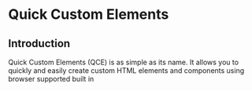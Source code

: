 # Quick Custom Elements

## Introduction

Quick Custom Elements (QCE) is as simple as its name. It allows you to quickly and easily create custom HTML elements and components using browser supported built in <template> tags. No need to create a custom element class or write constructors or mess with attaching the shadowDOM. QCE does this for you.

Quick Custom Elements was designed to be as small and light weight as possible while exposing the full power and features of Web Components Standards. This project was developed with these key features in mind:

- Small (less than 100 Lines of Code)
- Fast (smallest hit to page speed possible)
- Easy to use and easy to learn
- Thinnest Layer of Abstraction Possible
- Style and Script Encapsulation
  
  
  
### [Try in Repl.it](https://replit.com/@ZachLankton/Quick-Custom-Element-Demo-One)

``` html
  Basic Usage: 

  <head>

      <template id="custom-elm">
          <h1> <slot> </slot> </h1>
      </template>

      <script src="quick-custom-elements.js"></script>

  </head>

  <body>
      <!-- This will render an <h1> Hello World </h1> on the page -->
      <custom-elm> Hello World </custom-elm>
  </body>
```
  
  .
  
  
## Jump to a Section
  
- [Introduction](#introduction)
- [Installation](#installation)
- [Basic Template](#basic-template)
- [Template 'src' Attribute](#template-src-attribute)
- [Template Scripts](#template-scripts)
- [Attribute Changed](#attribute-changed)
- [Event 'qce-loaded'](#event-qce-loaded)
- [More Complete Example](#more-complete-example)

.
  

## Installation
  
Installation is very simple, just need to include the script at the bottom of your head tag or your body tag. Including in the head tag will help to reduce any flash of unstyled content and will help ensure your components are ready before the page renders, but will block rendering of the page. 
  
To improve user experience you can write your page to show basic content and styles right away and then defer loading of non critical components to be rendered later. In this case including at the bottom of your body tag (and even adding the 'defer' attribute) will help page speed.

You can obtain the script source from this github repo.
  
``` html
  <body>
      ... other tags

      ... more tags

      <script src="quick-custom-elements.min.js"></script>

  </body>
  
```
  
.
  

## Basic Template
  
QCE uses template tag 'id' attribute as the name of the custom element. (Remember that custom elements need a '-' in them to be legal.) Slot Elements (including named slots) can be used just as you would expect. For more info read here: [Web Components | MDN](https://developer.mozilla.org/en-US/docs/Web/Web_Components)

QCE automatically attaches templates to the shadow DOM which gives us the power of scoped styles by default. See the code below and try it out in Repl.it to see it in action
  
### [Try in Repl.it](https://replit.com/@ZachLankton/QSE-basic-template#index.html)
  
``` html
  <template id="my-card">
      <style> 
          /* These styles are scoped only to the html inside this template */
          #card {
              border-radius: 5px;
              border: 1px solid black;
              padding: 5px;
              margin: 5px;
              max-width: 250px;
          }
      </style>

      <div id="card">
          <h1> <slot name="title"></slot> </h1>
          <p> <slot name="content"></slot> </p>
      </div>
  </template>
  
```
  
.
  
  
## Template 'src' Attribute
  
As you can imagine, cluttering up your head tag with 1000's of lines of template tags will become unbearable. Luckily, QCE looks for template tags with the 'src' attribute and fetchs templates from separate files. This allows you to organize your code the way you want. 
  
Keep in mind that templates loaded this way are loaded asynchronously. This means the component may not be ready before the page starts to render. To help with this QCE provides a 'qce-loaded' event that fires on the document once all templates are loaded.

Using the 'my-card' element from the previous example above we can separate the template into a file called 'my-card.html' and just point the template src attribute to it. And just like we don't wrap our js files with script tags, we do not need to wrap our template files with template tags.
  
``` html
  
  =======================
  head tag of index.html
  =======================

  <head>

      ... other head tags

      <template id="my-card" src="my-card.html"></template>
      <script src="quick-custom-elements.js"></script>

  </head>




  ===================
  file: my-card.html
  ===================

  <style> 
    /* These styles are scoped only to the html inside this template */
    #card {
      border-radius: 5px;
      border: 1px solid black;
      padding: 5px;
      margin: 5px;
      max-width: 250px;
    }

  </style>

  <div id="card">
      <h1> <slot name="title"></slot> </h1>
      <p> <slot name="content"></slot> </p>
  </div>
  
```
  
.
  
  
## Template Scripts
  
In addition to styles, scripts can also be scoped to the template. Regular script tags in your template are in fact global as you might expect (and not recommended), but add a supported attribute to your script tag and QCE provides a scoped script for you. Complete with a working reference to "this", which is a reference to the specific instance of one of your custom elements attached to the DOM.

QCE supports multiple script tags in a single template. You can hook into any of the [Custom Element Life Cycle Callbacks](https://developer.mozilla.org/en-US/docs/Web/Web_Components/Using_custom_elements#using_the_lifecycle_callbacks) with a simple attribute on your script tag. QCE supports the following life cycle callbacks:

- <script constructor>
- <script connected>
- <script disconnected>
- <script adopted>
- <script attribute-changed="[ 'id', 'custom-attribute' ]">
  
### [Try in Repl.it](https://replit.com/@ZachLankton/QCE-Template-Scripts)
  
``` html
  ==================
  File: my-card.html
  ==================

  <div id="card">
      <h1> <slot name="title"></slot> </h1>
      <p> <slot name="content"></slot> </p>
  </div>

  <script connected>

    // get the h1 element for the title slot (template html above)
    const h1 = this.shadowRoot.querySelector("h1")

    // get the span element for the title slot (body html below)
    const title = this.querySelector("[slot='title']")

    // setup click handler -> alerts "Test Title"
    h1.addEventListener( "click", e => alert(title.innerHTML) )

  </script>


  =====================
  In body of index.html
  =====================
  <my-card>
    <span slot="title">Test Title</span>
    <span slot="content">Test Content</span>
  </my-card>
  
```
  
.

  
## Attribute Changed
  
The Attribute Changed life cycle callback can be helpful for giving your component dynamic attributes that control the functionality and appearance of your element. This lets you watch for changes on these attributes and respond to them.
  
[Try in Repl.it](https://replit.com/@ZachLankton/QCE-Attribute-Changed)
  
``` html
  <div id="card">
      <h1> <slot name="title"></slot> </h1>
      <p> <slot name="content"></slot> </p>
  </div>

  <script attribute-changed="['color', 'bg']">
    // the value of attribute-changed must be
    // a string representation of an array
    // this event only fires when an attribute 
    // listed in the array changes

    // arguments exposed in this scope
    // 'attributeName' is the name of the attribute
    // 'oldValue' is the old value of the attribute
    // 'newValue' is the new value of the attribute

    const h1 = this.shadowRoot.querySelector("h1")

    if (attributeName == "color") h1.style.color = newValue

    if (attributeName == "bg") h1.style.backgroundColor = newValue

  </script>
  
```
  
.
  
  
## Event qce-loaded
  
QCE fires an event on the document once it has loaded all of the templates. This can be helpful for displaying a 'Loading' message to the user and then removing it when all the custom elements are loaded and ready.

The name of this event is 'qce-loaded'. Below is an example of usage:
  
``` html
  <script>
        document.addEventListener("qce-loaded", e => {
            document.getElementById("loading").style.display = "none"
        })
  </script>
  
```
  
.
  
  
## More Complete Example
  
For a more complete example of using Quick Custom Elements take a look at the [source code](https://replit.com/@ZachLankton/FCC-Tech-Doc-Project) for the [documentation page](https://FCC-Tech-Doc-Project.zachlankton.repl.co). Most of the custom elements in the docs page do not utilize the shadowDOM and scoped styles because the docs page was created as a Free Code Camp Responsive Web Design Project and the Free Code Camp Test Suite does not reach down into the shadowDOM to see if the elements, ids, and styles exist.

Because of this, QCE was used more for templating out the sections and layouts of the docs page.

The 'my-section' component shows an example of a component that has a 'src' attribute that can get its content from a dynamically loaded json file. Every Section on the docs page is loaded from its own json file. A snapshot of that component is shown below.

The 'my-navbar' component listens for the 'my-section-started' event to dynamically build navigation from the content in the sections. This means that navigation does not need to be manually updated everytime a section is changed, added, or removed. Pretty Cool, Huh?!
  

``` html
  
  <section class="main-section" id="my_section">
    <header>Loading Section...</header>
    <p></p>
    <p></p>
    <ul>
    </ul>
    <code class="language-html">
    <a href="#"><button>Try in Repl.it</button></a>
  </section>

  <script constructor>

    const src = thisElm.getAttribute("src");

    async function buildSection() {

      const res = await (await fetch(src)).json();

      const section = sRoot.querySelector("section");
      const header = sRoot.querySelector("header")
      const ul = sRoot.querySelector("ul")
      const p1 = sRoot.querySelectorAll("p")[0]
      const p2 = sRoot.querySelectorAll("p")[1]
      const code = sRoot.querySelector("code")
      const btn = sRoot.querySelector("a");
      const id = res.name.replaceAll(" ", "_");

      section.id = id;
      res.id = id;
      header.innerHTML = res.name;
      res.list.forEach( (l)=>{ appendLI(ul, l) });
      p1.innerHTML = res.p1;
      p2.innerHTML = res.p2;
      code.innerHTML = escapeHTML(res.code);
      Prism.highlightElement(code);
      if (res.repl) {
        btn.style.display = "";
        btn.href = res.repl;
      }

      // not using scoped styles
      // attaching the template directly to the DOM 
      // so that global CSS styles will apply
      thisElm.after(sRoot);
      thisElm.remove();

      return res
    }

    // passing the promise in the custom event
    // for other components to use (like the navbar)
    const section = buildSection()
    emitSectionStarted( section );

    function emitSectionStarted(data){
      const event = new CustomEvent('my-section-started', {
        bubbles: true,
        detail: data
      });
      document.dispatchEvent(event);
    }


    // HELPER FUNCTIONS
    function appendLI(ul, txt){
      const li = document.createElement("li")
      li.innerHTML = txt;
      ul.appendChild(li);
    }

    const escape = document.createElement('textarea');
    function escapeHTML(html) {
        escape.textContent = html;
        return escape.innerHTML;
    }

    function unescapeHTML(html) {
        escape.innerHTML = html;
        return escape.textContent;
    }

  </script>
  
```
    
.
    
## Performance
QCE has excellent page performance characteristics. Check out the [official docs](https://FCC-Tech-Doc-Project.zachlankton.repl.co) page from more info.
    
![Lighthouse Peformance Report](qce-lighthouse.png)
